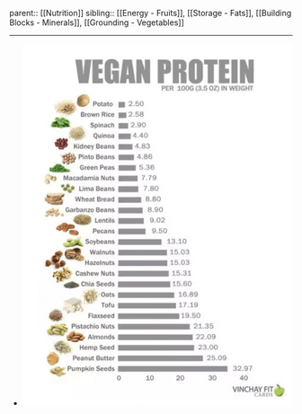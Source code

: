 

parent:: [[Nutrition]]
sibling:: [[Energy - Fruits]], [[Storage - Fats]], [[Building Blocks - Minerals]], [[Grounding - Vegetables]]


---


- ![image.png](../assets/image_1656477270651_0.png)